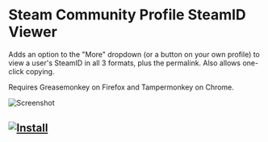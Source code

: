 # Steam Community Profile SteamID Viewer

Adds an option to the "More" dropdown (or a button on your own profile) to view a user's SteamID in all 3 formats, plus the permalink. Also allows one-click copying.

Requires Greasemonkey on Firefox and Tampermonkey on Chrome.

![Screenshot](https://mckay.media/foRO2)

## [![Install](https://i.imgur.com/hKHfyWz.png)](https://raw.githubusercontent.com/DoctorMcKay/steam-profile-steamid-viewer/master/profile_steamid_viewer.user.js)
